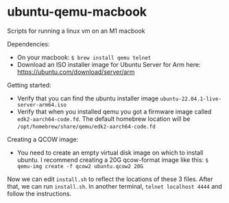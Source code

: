 # ubuntu-qemu-macbook
Scripts for running a linux vm on an M1 macbook

Dependencies:
* On your macbook:  ```$ brew install qemu telnet```
* Download an ISO installer image for Ubuntu Server for Arm here:  https://ubuntu.com/download/server/arm

Getting started:
* Verify that you can find the ubuntu installer image `ubuntu-22.04.1-live-server-arm64.iso`
* Verify that when you installed qemu you got a firmware image called `edk2-aarch64-code.fd`.  The default homebrew location will be `/opt/homebrew/share/qemu/edk2-aarch64-code.fd`

Creating a QCOW image:
* You need to create an empty virtual disk image on which to install ubuntu.  I recommend creating a 20G qcow-format image like this:  `$ qemu-img create -f qcow2 ubuntu.qcow2 20G`

Now we can edit `install.sh` to reflect the locations of these 3 files.  After that, we can run `install.sh`.  In another terminal, `telnet localhost 4444` and follow the instructions.

